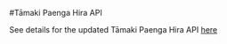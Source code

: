 #Tāmaki Paenga Hira API

See details for the updated Tāmaki Paenga Hira API [here](https://github.com/AucklandMuseum/_API/wiki)
